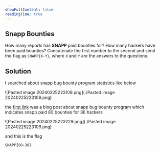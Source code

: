 ```yaml
---
showFullContent: false
readingTime: true
---
```


## Snapp Bounties

How many reports has **SNAPP** paid bounties for? How many hackers have been paid bounties? Concatenate the first number to the second and send the flag as `SNAPP{X-Y}`, where `X` and `Y` are the answers to the questions.


## Solution

I searched about snapp bug bounty program statistics like below

![Pasted image 20240225223109.png](./Pasted image 20240225223109.png)

the [first link](https://snapp.ir/blog/latest-bug-bounty-news/) was a blog post about snapp bug bounty program which indicates snapp paid 80 bounties for 36 hackers 

![Pasted image 20240225223229.png](./Pasted image 20240225223109.png)

and this is the flag

```
SNAPP{80-36}
```

